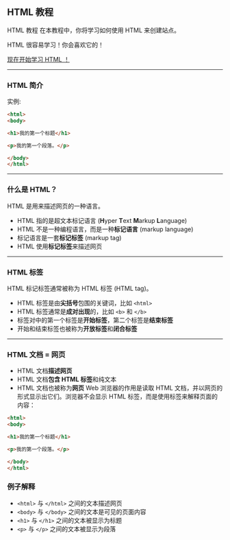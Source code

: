 ## **HTML 教程**

HTML 教程
在本教程中，你将学习如何使用 HTML 来创建站点。

HTML 很容易学习！你会喜欢它的！

[现在开始学习 HTML ！](HTML简介.md)

* * * * *

### **HTML 简介**
实例:
```html
<html>
<body>

<h1>我的第一个标题</h1>

<p>我的第一个段落。</p>

</body>
</html> 
```
---

### **什么是 HTML？**
HTML 是用来描述网页的一种语言。

* HTML 指的是超文本标记语言 (**H**yper **T**ext **M**arkup **L**anguage)
* HTML 不是一种编程语言，而是一种**标记语言** (markup language)
* 标记语言是一套**标记标签** (markup tag)
* HTML 使用**标记标签**来描述网页

---

### **HTML 标签**
HTML 标记标签通常被称为 HTML 标签 (HTML tag)。

* HTML 标签是由**尖括号**包围的关键词，比如 `<html>`
* HTML 标签通常是**成对出现**的，比如 `<b>` 和 `</b>`
* 标签对中的第一个标签是**开始标签**，第二个标签是**结束标签**
* 开始和结束标签也被称为**开放标签**和**闭合标签**

---

### **HTML 文档 = 网页**
* HTML 文档**描述网页**
* HTML 文档**包含 HTML 标签**和纯文本
* HTML 文档也被称为**网页**
Web 浏览器的作用是读取 HTML 文档，并以网页的形式显示出它们。浏览器不会显示 HTML 标签，而是使用标签来解释页面的内容：
```html
<html>
<body>

<h1>我的第一个标题</h1>

<p>我的第一个段落。</p>

</body>
</html>
```
### **例子解释**
* `<html>` 与 `</html>` 之间的文本描述网页
* `<body>` 与 `</body>` 之间的文本是可见的页面内容
* `<h1>` 与 `</h1>` 之间的文本被显示为标题
* `<p>` 与 `</p>` 之间的文本被显示为段落
